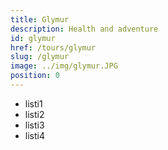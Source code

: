 ```yaml
---
title: Glymur
description: Health and adventure
id: glymur
href: /tours/glymur
slug: /glymur
image: ../img/glymur.JPG
position: 0
---
```


* listi1
* listi2
* listi3
* listi4